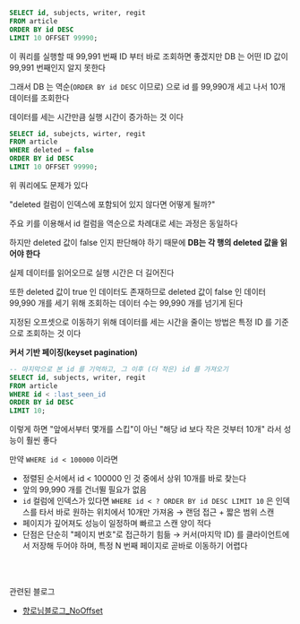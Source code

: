 ```sql
SELECT id, subjects, writer, regit
FROM article
ORDER BY id DESC
LIMIT 10 OFFSET 99990;
```

이 쿼리를 실행할 때 99,991 번째 ID 부터 바로 조회하면 좋겠지만 DB 는 어떤 ID 값이 99,991 번째인지 알지 못한다

그래서 DB 는 역순(`ORDER BY id DESC` 이므로) 으로 id 를 99,990개 세고 나서 10개 데이터를 조회한다

데이터를 세는 시간만큼 실행 시간이 증가하는 것 이다

```sql
SELECT id, subejcts, wirter, regit
FROM article
WHERE deleted = false
ORDER BY id DESC
LIMIT 10 OFFSET 99990;
```

위 쿼리에도 문제가 있다

"deleted 컬럼이 인덱스에 포함되어 있지 않다면 어떻게 될까?"

주요 키를 이용해서 id 컬럼을 역순으로 차례대로 세는 과정은 동일하다

하지만 deleted 값이 false 인지 판단해야 하기 때문에 **DB는 각 행의 deleted 값을 읽어야 한다**

실제 데이터를 읽어오므로 실행 시간은 더 길어진다

또한 deleted 값이 true 인 데이터도 존재하므로 deleted 값이 false 인 데이터 99,990 개를 세기 위해 조회하는 데이터 수는 99,990 개를 넘기게 된다

지정된 오프셋으로 이동하기 위해 데이터를 세는 시간을 줄이는 방법은 특정 ID 를 기준으로 조회하는 것 이다

**커서 기반 페이징(keyset pagination)**

```sql
-- 마지막으로 본 id 를 기억하고, 그 이후 (더 작은) id 를 가져오기
SELECT id, subjects, writer, regit
FROM article
WHERE id < :last_seen_id
ORDER BY id DESC
LIMIT 10;
```

이렇게 하면 "앞에서부터 몇개를 스킵"이 아닌 "해당 id 보다 작은 것부터 10개" 라서 성능이 훨씬 좋다

만약 `WHERE id < 100000` 이라면

- 정렬된 순서에서 id < 100000 인 것 중에서 상위 10개를 바로 찾는다
- 앞의 99,990 개를 건너뛸 필요가 없음
- `id` 컬럼에 인덱스가 있다면 `WHERE id < ? ORDER BY id DESC LIMIT 10` 은 인덱스를 타서 바로 원하는 위치에서 10개만 가져옴 → 랜덤 접근 + 짧은 범위 스캔
- 페이지가 깊어져도 성능이 일정하며 빠르고 스캔 양이 적다
- 단점은 단순히 "페이지 번호"로 접근하기 힘듦 → 커서(마지막 ID) 를 클라이언트에서 저장해 두어야 하며, 특정 N 번째 페이지로 곧바로 이동하기 어렵다

</br>
</br>

관련된 블로그

- [향로님블로그\_NoOffset](https://jojoldu.tistory.com/528)
